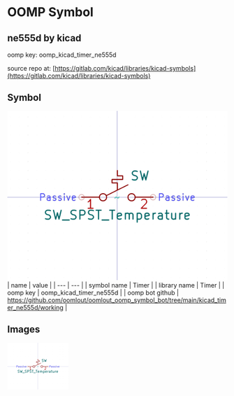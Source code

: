 # OOMP Symbol  
## ne555d  by kicad  
  
oomp key: oomp_kicad_timer_ne555d  
  
source repo at: [https://gitlab.com/kicad/libraries/kicad-symbols](https://gitlab.com/kicad/libraries/kicad-symbols)  
## Symbol  
  
[![working.png](working_600.png)](working.png)  
| name | value | 
| --- | --- | 
| symbol name | Timer | 
| library name | Timer | 
| oomp key | oomp_kicad_timer_ne555d | 
| oomp bot github | https://github.com/oomlout/oomlout_oomp_symbol_bot/tree/main/kicad_timer_ne555d/working | 
## Images  
  
[![working.png](working_140.png)](working.png)  
